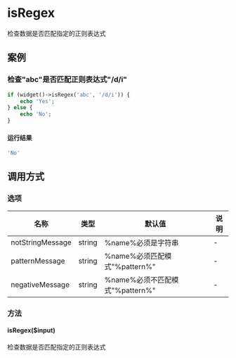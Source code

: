 isRegex
=======

检查数据是否匹配指定的正则表达式

案例
----

### 检查"abc"是否匹配正则表达式"/d/i"
```php
if (widget()->isRegex('abc', '/d/i')) {
    echo 'Yes';
} else {
    echo 'No';
}
```

#### 运行结果
```php
'No'
```

调用方式
--------

### 选项

| 名称                | 类型    | 默认值                                 | 说明              |
|---------------------|---------|----------------------------------------|-------------------|
| notStringMessage    | string  | %name%必须是字符串                     | -                 |
| patternMessage      | string  | %name%必须匹配模式"%pattern%"          | -                 |
| negativeMessage     | string  | %name%必须不匹配模式"%pattern%"        | -                 |

### 方法

#### isRegex($input)
检查数据是否匹配指定的正则表达式
